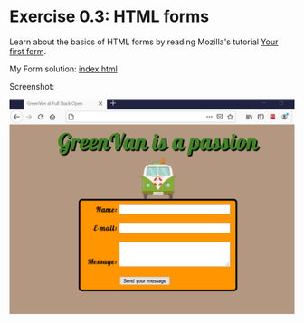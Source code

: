 # Exercise 0.3: HTML forms
Learn about the basics of HTML forms by reading Mozilla's tutorial [Your first form](https://developer.mozilla.org/en-US/docs/Learn/HTML/Forms/Your_first_HTML_form).

My Form solution: [index.html](index.html)

Screenshot:

![Screenshot of my exercise solution](img/screenshot.png)